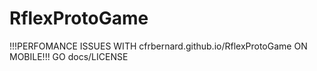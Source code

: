 # RflexProtoGame
!!!PERFOMANCE ISSUES WITH cfrbernard.github.io/RflexProtoGame ON MOBILE!!! GO docs/LICENSE 

